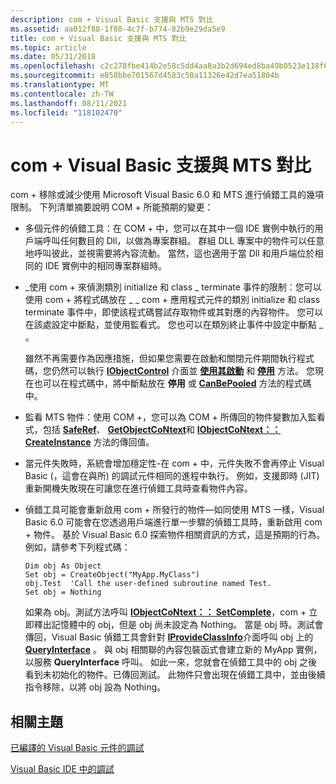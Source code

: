 ```yaml
---
description: com + Visual Basic 支援與 MTS 對比
ms.assetid: aa012f88-1f88-4c7f-b774-82b9e29da5e9
title: com + Visual Basic 支援與 MTS 對比
ms.topic: article
ms.date: 05/31/2018
ms.openlocfilehash: c2c278fbe414b2e58c5dd4aa8a3b2d694ed8ba49b0523e118f69116ec7061868
ms.sourcegitcommit: e858bbe701567d4583c50a11326e42d7ea51804b
ms.translationtype: MT
ms.contentlocale: zh-TW
ms.lasthandoff: 08/11/2021
ms.locfileid: "118102470"
---
```

# <a name="com-visual-basic-debugging-support-contrasted-with-mts"></a>com + Visual Basic 支援與 MTS 對比

com + 移除或減少使用 Microsoft Visual Basic 6.0 和 MTS 進行偵錯工具的幾項限制。 下列清單摘要說明 COM + 所能預期的變更：

-   多個元件的偵錯工具：在 COM + 中，您可以在其中一個 IDE 實例中執行的用戶端呼叫任何數目的 Dll，以做為專案群組。 群組 DLL 專案中的物件可以任意地呼叫彼此，並視需要將內容流動。 當然，這也適用于當 Dll 和用戶端位於相同的 IDE 實例中的相同專案群組時。

-   \_使用 com + 來偵測類別 initialize 和 class \_ terminate 事件的限制：您可以使用 com + 將程式碼放在 \_ \_ com + 應用程式元件的類別 initialize 和 class terminate 事件中，即使該程式碼嘗試存取物件或其對應的內容物件。 您可以在該處設定中斷點，並使用監看式。 您也可以在類別終止事件中設定中斷點 \_ 。

    雖然不再需要作為因應措施，但如果您需要在啟動和關閉元件期間執行程式碼，您仍然可以執行 [**IObjectControl**](/windows/desktop/api/ComSvcs/nn-comsvcs-iobjectcontrol) 介面並 [**使用其啟動**](/windows/desktop/api/ComSvcs/nf-comsvcs-iobjectcontrol-activate) 和 [**停用**](/windows/desktop/api/ComSvcs/nf-comsvcs-iobjectcontrol-deactivate) 方法。 您現在也可以在程式碼中，將中斷點放在 **停用** 或 [**CanBePooled**](/windows/desktop/api/ComSvcs/nf-comsvcs-iobjectcontrol-canbepooled) 方法的程式碼中。

-   監看 MTS 物件：使用 COM +，您可以為 COM + 所傳回的物件變數加入監看式，包括 [**SafeRef**](/windows/desktop/api/ComSvcs/nf-comsvcs-saferef)、 [**GetObjectCoNtext**](/windows/desktop/api/ComSvcs/nf-comsvcs-getobjectcontext)和 [**IObjectCoNtext：： CreateInstance**](/windows/desktop/api/ComSvcs/nf-comsvcs-iobjectcontext-createinstance) 方法的傳回值。

-   當元件失敗時，系統會增加穩定性-在 com + 中，元件失敗不會再停止 Visual Basic (，這會在與所) 的調試元件相同的進程中執行。 例如，支援即時 (JIT) 重新開機失敗現在可讓您在進行偵錯工具時查看物件內容。

-   偵錯工具可能會重新啟用 com + 所發行的物件—如同使用 MTS 一樣，Visual Basic 6.0 可能會在您透過用戶端進行單一步驟的偵錯工具時，重新啟用 com + 物件。 基於 Visual Basic 6.0 探索物件相關資訊的方式，這是預期的行為。 例如，請參考下列程式碼：

    ``` syntax
    Dim obj As Object
    Set obj = CreateObject("MyApp.MyClass")
    obj.Test  'Call the user-defined subroutine named Test.
    Set obj = Nothing
    ```

    如果為 obj。測試方法呼叫 [**IObjectCoNtext：： SetComplete**](/windows/desktop/api/ComSvcs/nf-comsvcs-iobjectcontext-setcomplete)，com + 立即釋出記憶體中的 obj，但是 obj 尚未設定為 Nothing。 當是 obj 時。測試會傳回，Visual Basic 偵錯工具會針對 [**IProvideClassInfo**](/windows/desktop/api/ocidl/nn-ocidl-iprovideclassinfo)介面呼叫 obj 上的 [**QueryInterface**](/windows/desktop/api/unknwn/nf-unknwn-iunknown-queryinterface(q)) 。 與 obj 相關聯的內容包裝函式會建立新的 MyApp 實例，以服務 **QueryInterface** 呼叫。 如此一來，您就會在偵錯工具中的 obj 之後看到未初始化的物件。已傳回測試。 此物件只會出現在偵錯工具中，並由後續指令移除，以將 obj 設為 Nothing。

## <a name="related-topics"></a>相關主題

<dl> <dt>

[已編譯的 Visual Basic 元件的調試](debugging-compiled-visual-basic-components.md)
</dt> <dt>

[Visual Basic IDE 中的調試](debugging-in-the-visual-basic-ide.md)
</dt> </dl>

 

 
